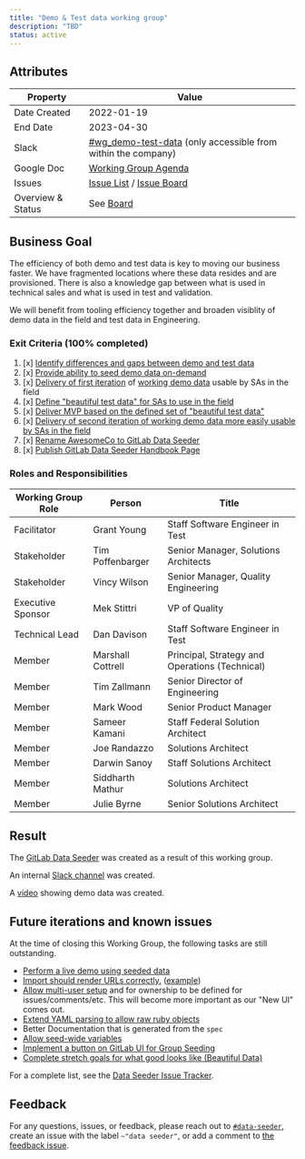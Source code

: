 ```yaml
---
title: "Demo & Test data working group"
description: "TBD"
status: active
---
```


## Attributes

| Property        | Value           |
|-----------------|-----------------|
| Date Created    | 2022-01-19 |
| End Date        | 2023-04-30 |
| Slack           | [#wg_demo-test-data](https://gitlab.slack.com/archives/C02M7GX1SBE) (only accessible from within the company) |
| Google Doc      | [Working Group Agenda](https://docs.google.com/document/d/1XmTGP1pNBDaC6LduW8rygYBdd8BrS5el2zjGvI7Dtyc/edit#heading=h.epyavtxljcb2) |
| Issues      | [Issue List](https://gitlab.com/gitlab-org/gitlab/-/issues/?sort=milestone&state=opened&label_name%5B%5D=wg_demo-test-data&first_page_size=20) / [Issue Board](https://gitlab.com/gitlab-org/gitlab/-/boards/3766722) |
| Overview & Status | See [Board](https://gitlab.com/gitlab-org/gitlab/-/boards/3766722) |

## Business Goal

The efficiency of both demo and test data is key to moving our business faster. We have fragmented locations where these data resides and are provisioned. There is also a knowledge gap between what is used in technical sales and what is used in test and validation.

We will benefit from tooling efficiency together and broaden visiblity of demo data in the field and test data in Engineering.

### Exit Criteria (100% completed)

1. [x] [Identify differences and gaps between demo and test data](https://gitlab.com/gitlab-org/gitlab/-/issues/351370)
1. [x] [Provide ability to seed demo data on-demand](https://gitlab.com/gitlab-org/gitlab/-/issues/361989)
1. [x] [Delivery of first iteration](https://gitlab.com/gitlab-org/gitlab/-/issues/361989) of [working demo data](https://gitlab.com/gitlab-org/gitlab/-/issues/351370) usable by SAs in the field
1. [x] [Define "beautiful test data" for SAs to use in the field](https://gitlab.com/gitlab-org/gitlab/-/issues/373741)
1. [x] [Deliver MVP based on the defined set of "beautiful test data"](https://gitlab.com/gitlab-org/gitlab/-/issues/373741#mvp-for-working-group)
1. [x] [Delivery of second iteration of working demo data more easily usable by SAs in the field](https://gitlab.com/gitlab-org/gitlab/-/issues/361997)
1. [x] [Rename AwesomeCo to GitLab Data Seeder](https://gitlab.com/gitlab-org/gitlab/-/issues/407261)
1. [x] [Publish GitLab Data Seeder Handbook Page](https://gitlab.com/gitlab-org/gitlab/-/issues/408123)

### Roles and Responsibilities

| Working Group Role    | Person                 | Title                             |
|-----------------------|------------------------|-----------------------------------|
| Facilitator           | Grant Young            | Staff Software Engineer in Test   |
| Stakeholder           | Tim Poffenbarger       | Senior Manager, Solutions Architects |
| Stakeholder           | Vincy Wilson           | Senior Manager, Quality Engineering |
| Executive Sponsor     | Mek Stittri            | VP of Quality                     |
| Technical Lead        | Dan Davison            | Staff Software Engineer in Test  |
| Member                | Marshall Cottrell      | Principal, Strategy and Operations (Technical) |
| Member                | Tim Zallmann           | Senior Director of Engineering    |
| Member                | Mark Wood              | Senior Product Manager            |
| Member                | Sameer Kamani          | Staff Federal Solution Architect  |
| Member                | Joe Randazzo           | Solutions Architect               |
| Member                | Darwin Sanoy           | Staff Solutions Architect         |
| Member                | Siddharth Mathur       | Solutions Architect               |
| Member                | Julie Byrne            | Senior Solutions Architect        |

## Result

The [GitLab Data Seeder](/handbook/engineering/quality/gitlab-data-seeder/) was created as a result of this working group.

An internal [Slack channel](https://gitlab.slack.com/archives/C055Y333MM1) was created.

A [video](https://www.youtube.com/watch?v=4ZMLr8oDhqI) showing demo data was created.

## Future iterations and known issues

At the time of closing this Working Group, the following tasks are still outstanding.
- [Perform a live demo using seeded data](https://gitlab.com/gitlab-org/gitlab/-/issues/351373)
- [Import should render URLs correctly.](https://gitlab.com/gitlab-org/gitlab/-/issues/414981) ([example](https://youtu.be/4ZMLr8oDhqI?t=1274))
- [Allow multi-user setup](https://gitlab.com/gitlab-org/gitlab/-/issues/361994) and for ownership to be defined for issues/comments/etc. This will become more important as our "New UI" comes out.
- [Extend YAML parsing to allow raw ruby objects](https://gitlab.com/gitlab-org/gitlab/-/issues/403079)
- Better Documentation that is generated from the `spec`
- [Allow seed-wide variables](https://gitlab.com/gitlab-org/gitlab/-/issues/403849)
- [Implement a button on GitLab UI for Group Seeding](https://gitlab.com/gitlab-org/gitlab/-/issues/362005)
- [Complete stretch goals for what good looks like (Beautiful Data)](https://gitlab.com/gitlab-org/gitlab/-/issues/414979)

For a complete list, see the [Data Seeder Issue Tracker](https://gitlab.com/gitlab-org/gitlab/-/boards/3766722?label_name[]=data%20seeder).

## Feedback

For any questions, issues, or feedback, please reach out to [`#data-seeder`](https://gitlab.slack.com/archives/C055Y333MM1), create an issue with the label `~"data seeder"`, or add a comment to [the feedback issue](https://gitlab.com/gitlab-org/gitlab/-/issues/414671).
